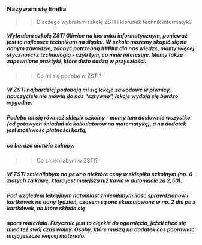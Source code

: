 
### Nazywam się Emilia 


>>Dlaczego wybrałam szkolę ZSTI i kierunek technik informatyk?
##### Wybrałam szkołę ZSTI Gliwice na kierunku informatycznym, ponieważ jest to najlepsze technikum na śląsku. W szkole możemy skupić się na danym zawodzie, zdobyć potrzebną ##### dla nas wiedzę, mamy więcej styczności z technologią - czyli tym, co mnie interesuje. Mamy także zapewnione praktyki, które dużo dadzą w przyszłości.

>>Co mi się podoba w ZSTI?
##### W ZSTI najbardziej podobają mi się lekcje zawodowe w piwnicy, nauczyciele nie mówią do nas "sztywno", lekcje wydają się bardzo wygodne.
##### Podoba mi się również sklepik szkolny - mamy tam dosłownie wszystko **(od gotowych śniadań do kalkulatorów na matematykę)**, a na dodatek jest możliwość płatności kartą, 
##### co bardzo ułatwia zakupy.

>>Co zmieniłabym w ZSTI?
##### W ZSTI zmieniłabym na pewno niektóre ceny w sklepiku szkolnym **(np. 6 złotych za kawę, która jest mniejsza niż kawa w automacie za 2,50).**
##### Pod względem lekcyjnym natomiast zmieniłabym ilość sprawdzianów i kartkówek na dany tydzień, czasem są one skumulowane w np. 2 dni po x kartkówek, na które składa się
##### sporo materiału. Fizycznie jest to ciężkie do ogarnięcia, jeżeli chce się mieć też swój czas wolny. Osoby, które muszą na dodatek coś poprawiać mają jeszcze więcej materiału.

